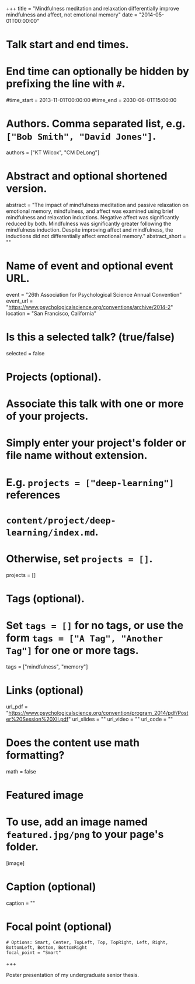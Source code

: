 +++
title = "Mindfulness meditation and relaxation differentially improve mindfulness and affect, not emotional memory"
date = "2014-05-01T00:00:00"

# Talk start and end times.
#   End time can optionally be hidden by prefixing the line with `#`.
#time_start = 2013-11-01T00:00:00
#time_end = 2030-06-01T15:00:00

# Authors. Comma separated list, e.g. `["Bob Smith", "David Jones"]`.
authors = ["KT Wilcox", "CM DeLong"]

# Abstract and optional shortened version.
abstract = "The impact of mindfulness meditation and passive relaxation on emotional memory, mindfulness, and affect was examined using brief mindfulness and relaxation inductions. Negative affect was significantly reduced by both. Mindfulness was significantly greater following the mindfulness induction. Despite improving affect and mindfulness, the inductions did not differentially affect emotional memory."
abstract_short = ""

# Name of event and optional event URL.
event = "26th Association for Psychological Science Annual Convention"
event_url = "https://www.psychologicalscience.org/conventions/archive/2014-2"
location = "San Francisco, California"

# Is this a selected talk? (true/false)
selected = false

# Projects (optional).
#   Associate this talk with one or more of your projects.
#   Simply enter your project's folder or file name without extension.
#   E.g. `projects = ["deep-learning"]` references
#   `content/project/deep-learning/index.md`.
#   Otherwise, set `projects = []`.
projects = []

# Tags (optional).
#   Set `tags = []` for no tags, or use the form `tags = ["A Tag", "Another Tag"]` for one or more tags.
tags = ["mindfulness", "memory"]

# Links (optional)
url_pdf = "https://www.psychologicalscience.org/convention/program_2014/pdf/Poster%20Session%20XII.pdf"
url_slides = ""
url_video = ""
url_code = ""

# Does the content use math formatting?
math = false

# Featured image
# To use, add an image named `featured.jpg/png` to your page's folder.
[image]
  # Caption (optional)
  caption = ""

  # Focal point (optional)
    # Options: Smart, Center, TopLeft, Top, TopRight, Left, Right, BottomLeft, Bottom, BottomRight
    focal_point = "Smart"

+++

Poster presentation of my undergraduate senior thesis.
